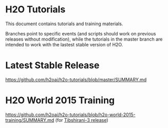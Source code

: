 # H2O Tutorials 

This document contains tutorials and training materials.

Branches point to specific events (and scripts should work on previous releases without modification), while the tutorials in the master branch are intended to work with the lastest stable version of H2O.

# Latest Stable Release
https://github.com/h2oai/h2o-tutorials/blob/master/SUMMARY.md

# H2O World 2015 Training 
https://github.com/h2oai/h2o-tutorials/blob/h2o-world-2015-training/SUMMARY.md (for [Tibshirani-3 release](http://h2o-release.s3.amazonaws.com/h2o/rel-tibshirani/3/index.html))

